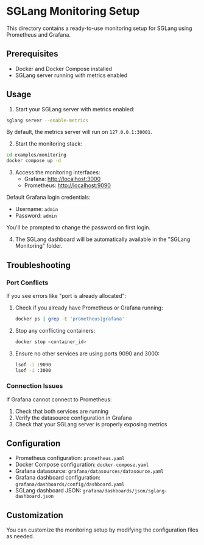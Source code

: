 # SGLang Monitoring Setup

This directory contains a ready-to-use monitoring setup for SGLang using Prometheus and Grafana.

## Prerequisites

- Docker and Docker Compose installed
- SGLang server running with metrics enabled

## Usage

1. Start your SGLang server with metrics enabled:

```bash
sglang server --enable-metrics
```

By default, the metrics server will run on `127.0.0.1:30001`.

2. Start the monitoring stack:

```bash
cd examples/monitoring
docker compose up -d
```

3. Access the monitoring interfaces:
   - Grafana: [http://localhost:3000](http://localhost:3000)
   - Prometheus: [http://localhost:9090](http://localhost:9090)

Default Grafana login credentials:
- Username: `admin`
- Password: `admin`

You'll be prompted to change the password on first login.

4. The SGLang dashboard will be automatically available in the "SGLang Monitoring" folder.

## Troubleshooting

### Port Conflicts
If you see errors like "port is already allocated":

1. Check if you already have Prometheus or Grafana running:
   ```bash
   docker ps | grep -E 'prometheus|grafana'
   ```

2. Stop any conflicting containers:
   ```bash
   docker stop <container_id>
   ```

3. Ensure no other services are using ports 9090 and 3000:
   ```bash
   lsof -i :9090
   lsof -i :3000
   ```

### Connection Issues
If Grafana cannot connect to Prometheus:
1. Check that both services are running
2. Verify the datasource configuration in Grafana
3. Check that your SGLang server is properly exposing metrics

## Configuration

- Prometheus configuration: `prometheus.yaml`
- Docker Compose configuration: `docker-compose.yaml`
- Grafana datasource: `grafana/datasources/datasource.yaml`
- Grafana dashboard configuration: `grafana/dashboards/config/dashboard.yaml`
- SGLang dashboard JSON: `grafana/dashboards/json/sglang-dashboard.json`

## Customization

You can customize the monitoring setup by modifying the configuration files as needed.
